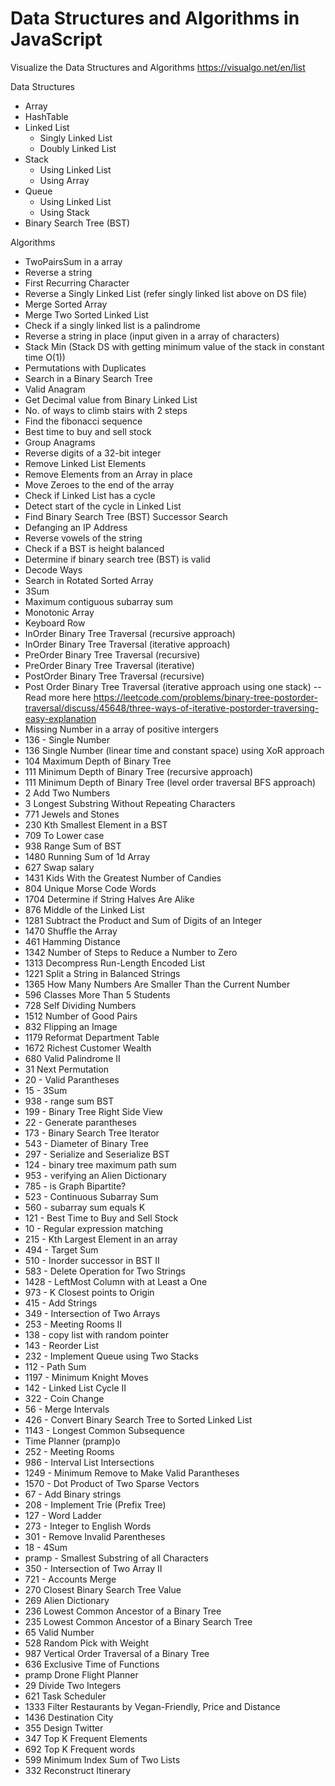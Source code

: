 # Data Structures and Algorithms in JavaScript

Visualize the Data Structures and Algorithms https://visualgo.net/en/list

Data Structures
- Array
- HashTable
- Linked List
  - Singly Linked List
  - Doubly Linked List
- Stack 
  - Using Linked List
  - Using Array
- Queue
  - Using Linked List
  - Using Stack
- Binary Search Tree (BST)

Algorithms
- TwoPairsSum in a array
- Reverse a string
- First Recurring Character
- Reverse a Singly Linked List (refer singly linked list above on DS file)
- Merge Sorted Array
- Merge Two Sorted Linked List
- Check if a singly linked list is a palindrome
- Reverse a string in place (input given in a array of characters)
- Stack Min (Stack DS with getting minimum value of the stack in constant time O(1))
- Permutations with Duplicates
- Search in a Binary Search Tree 
- Valid Anagram
- Get Decimal value from Binary Linked List
- No. of ways to climb stairs with 2 steps
- Find the fibonacci sequence
- Best time to buy and sell stock
- Group Anagrams
- Reverse digits of a 32-bit integer
- Remove Linked List Elements
- Remove Elements from an Array in place
- Move Zeroes to the end of the array
- Check if Linked List has a cycle
- Detect start of the cycle in Linked List
- Find Binary Search Tree (BST) Successor Search
- Defanging an IP Address
- Reverse vowels of the string
- Check if a BST is height balanced
- Determine if binary search tree (BST) is valid
- Decode Ways
- Search in Rotated Sorted Array
- 3Sum
- Maximum contiguous subarray sum
- Monotonic Array
- Keyboard Row
- InOrder Binary Tree Traversal (recursive approach)
- InOrder Binary Tree Traversal (iterative approach)
- PreOrder Binary Tree Traversal (recursive)
- PreOrder Binary Tree Traversal (iterative)
- PostOrder Binary Tree Traversal (recursive)
- Post Order Binary Tree Traversal (iterative approach using one stack)
-- Read more here https://leetcode.com/problems/binary-tree-postorder-traversal/discuss/45648/three-ways-of-iterative-postorder-traversing-easy-explanation
- Missing Number in a array of positive intergers
- 136 - Single Number
- 136 Single Number (linear time and constant space) using XoR approach
- 104 Maximum Depth of Binary Tree
- 111 Minimum Depth of Binary Tree (recursive approach)
- 111 Minimum Depth of Binary Tree (level order traversal BFS approach)
- 2 Add Two Numbers
- 3 Longest Substring Without Repeating Characters
- 771 Jewels and Stones
- 230 Kth Smallest Element in a BST
- 709 To Lower case
- 938 Range Sum of BST
- 1480 Running Sum of 1d Array
- 627 Swap salary
- 1431 Kids With the Greatest Number of Candies
- 804 Unique Morse Code Words
- 1704 Determine if String Halves Are Alike 
- 876 Middle of the Linked List
- 1281 Subtract the Product and Sum of Digits of an Integer
- 1470 Shuffle the Array
- 461 Hamming Distance
- 1342 Number of Steps to Reduce a Number to Zero
- 1313 Decompress Run-Length Encoded List
- 1221 Split a String in Balanced Strings
- 1365 How Many Numbers Are Smaller Than the Current Number
- 596 Classes More Than 5 Students
- 728 Self Dividing Numbers
- 1512 Number of Good Pairs
- 832 Flipping an Image
- 1179 Reformat Department Table
- 1672 Richest Customer Wealth
- 680 Valid Palindrome II
- 31 Next Permutation
- 20 - Valid Parantheses
- 15 - 3Sum
- 938 - range sum BST
- 199 - Binary Tree Right Side View
- 22 - Generate parantheses
- 173 - Binary Search Tree Iterator
- 543 - Diameter of Binary Tree
- 297 - Serialize and Seserialize BST
- 124 - binary tree maximum path sum
- 953 - verifying an Alien Dictionary
- 785 - is Graph Bipartite?
- 523 - Continuous Subarray Sum
- 560 - subarray sum equals K
- 121 - Best Time to Buy and Sell Stock
- 10 - Regular expression matching
- 215 - Kth Largest Element in an array
- 494 - Target Sum
- 510 - Inorder successor in BST II
- 583 - Delete Operation for Two Strings
- 1428 - LeftMost Column with at Least a One
- 973 - K Closest points to Origin
- 415 - Add Strings
- 349 - Intersection of Two Arrays
- 253 - Meeting Rooms II
- 138 - copy list with random pointer
- 143 - Reorder List
- 232 - Implement Queue using Two Stacks
- 112 - Path Sum
- 1197 - Minimum Knight Moves
- 142 - Linked List Cycle II
- 322 - Coin Change
- 56 - Merge Intervals
- 426 - Convert Binary Search Tree to Sorted Linked List
- 1143 - Longest Common Subsequence
- Time Planner (pramp)o
- 252 - Meeting Rooms
- 986 - Interval List Intersections
- 1249 - Minimum Remove to Make Valid Parantheses
- 1570 - Dot Product of Two Sparse Vectors
- 67 - Add Binary strings
- 208 - Implement Trie (Prefix Tree)
- 127 - Word Ladder
- 273 - Integer to English Words
- 301 - Remove Invalid Parentheses
- 18 - 4Sum
- pramp - Smallest Substring of all Characters
- 350 - Intersection of Two Array II
- 721 - Accounts Merge
- 270 Closest Binary Search Tree Value
- 269 Alien Dictionary
- 236 Lowest Common Ancestor of a Binary Tree
- 235 Lowest Common Ancestor of a Binary Search Tree
- 65 Valid Number
- 528 Random Pick with Weight
- 987 Vertical Order Traversal of a Binary Tree 
- 636 Exclusive Time of Functions
- pramp Drone Flight Planner
- 29 Divide Two Integers
- 621 Task Scheduler
- 1333 Filter Restaurants by Vegan-Friendly, Price and Distance
- 1436 Destination City
- 355 Design Twitter
- 347 Top K Frequent Elements
- 692 Top K Frequent words
- 599 Minimum Index Sum of Two Lists
- 332 Reconstruct Itinerary

